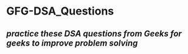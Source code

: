 # GFG-DSA_Questions
## ___practice these DSA questions from Geeks for geeks to improve problem solving___
